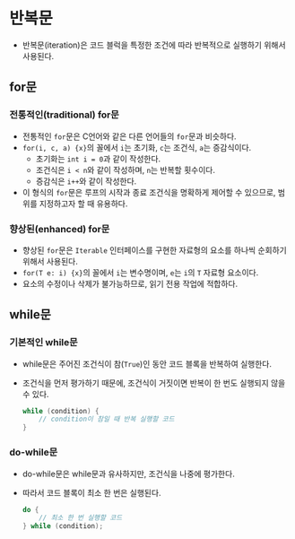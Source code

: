 # 반복문

- 반복문(iteration)은 코드 블럭을 특정한 조건에 따라 반복적으로 실행하기 위해서 사용된다.

## for문

### 전통적인(traditional) for문

- 전통적인 `for`문은 C언어와 같은 다른 언어들의 `for`문과 비슷하다.
- `for(i, c, a) {x}`의 꼴에서 `i`는 초기화, `c`는 조건식, `a`는 증감식이다.
  - 초기화는 `int i = 0`과 같이 작성한다.
  - 조건식은 `i < n`와 같이 작성하며, `n`는 반복할 횟수이다.
  - 증감식은 `i++`와 같이 작성한다.
- 이 형식의 `for`문은 루프의 시작과 종료 조건식을 명확하게 제어할 수 있으므로, 범위를 지정하고자 할 때 유용하다.

### 향상된(enhanced) for문

- 향상된 `for`문은 `Iterable` 인터페이스를 구현한 자료형의 요소를 하나씩 순회하기 위해서 사용된다.
- `for(T e: i) {x}`의 꼴에서 `i`는 변수명이며, `e`는 `i`의 `T` 자료형 요소이다.
- 요소의 수정이나 삭제가 불가능하므로, 읽기 전용 작업에 적합하다.

## while문

### 기본적인 while문

- while문은 주어진 조건식이 참(`True`)인 동안 코드 블록을 반복하여 실행한다.
- 조건식을 먼저 평가하기 때문에, 조건식이 거짓이면 반복이 한 번도 실행되지 않을 수 있다.

  ```java
  while (condition) {
      // condition이 참일 때 반복 실행할 코드
  }
  ```

### do-while문

- do-while문은 while문과 유사하지만, 조건식을 나중에 평가한다.
- 따라서 코드 블록이 최소 한 번은 실행된다.

  ```java
  do {
      // 최소 한 번 실행할 코드
  } while (condition);
  ```
